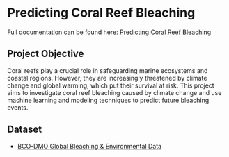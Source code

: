 # Predicting Coral Reef Bleaching
Full documentation can be found here: [Predicting Coral Reef Bleaching](https://github.com/user-attachments/files/20527901/Predicting.Coral.Reef.Bleaching.pdf)
## Project Objective
Coral reefs play a crucial role in safeguarding marine ecosystems and coastal regions. However, they are increasingly threatened by climate change and global warming, which put their survival at risk. This project aims to investigate coral reef bleaching caused by climate change and use machine learning and modeling techniques to predict future bleaching events.
## Dataset
- [BCO-DMO Global Bleaching & Environmental Data](https://www.bco-dmo.org/dataset/773466)
